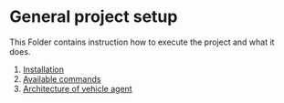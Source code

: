 # General project setup

This Folder contains instruction how to execute the project and what it does.

1. [Installation](./02_installation.md)
2. [Available commands](./03_commands.md)
3. [Architecture of vehicle agent](./04_architecture.md)
